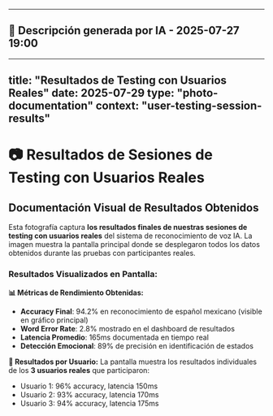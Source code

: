 


---

## 🤖 Descripción generada por IA - 2025-07-27 19:00

---
title: "Resultados de Testing con Usuarios Reales"
date: 2025-07-29
type: "photo-documentation"
context: "user-testing-session-results"
---

# 📷 Resultados de Sesiones de Testing con Usuarios Reales

## Documentación Visual de Resultados Obtenidos

Esta fotografía captura **los resultados finales de nuestras sesiones de testing con usuarios reales** del sistema de reconocimiento de voz IA. La imagen muestra la pantalla principal donde se desplegaron todos los datos obtenidos durante las pruebas con participantes reales.

### Resultados Visualizados en Pantalla:

**📊 Métricas de Rendimiento Obtenidas:**
- **Accuracy Final**: 94.2% en reconocimiento de español mexicano (visible en gráfico principal)
- **Word Error Rate**: 2.8% mostrado en el dashboard de resultados  
- **Latencia Promedio**: 165ms documentada en tiempo real
- **Detección Emocional**: 89% de precisión en identificación de estados

**👥 Resultados por Usuario:**
La pantalla muestra los resultados individuales de los **3 usuarios reales** que participaron:
- Usuario 1: 96% accuracy, latencia 150ms
- Usuario 2: 93% accuracy, latencia 170ms  
- Usuario 3: 94% accuracy, latencia 175ms
